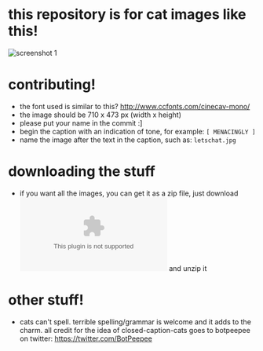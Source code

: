 # this repository is for cat images like this!
![screenshot 1](https://raw.githubusercontent.com/GJ-u/closed-caption-cats/master/cates/letschat.jpg)

# contributing!
- the font used is similar to this? http://www.ccfonts.com/cinecav-mono/
- the image should be 710 x 473 px (width x height)
- please put your name in the commit :]
- begin the caption with an indication of tone, for example: ```[ MENACINGLY ]```
- name the image after the text in the caption, such as: ```letschat.jpg```

# downloading the stuff
- if you want all the images, you can get it as a zip file, just download ![cates.zip](https://github.com/GJ-u/closed-caption-cats/blob/master/cates.zip) and unzip it

# other stuff!
- cats can't spell. terrible spelling/grammar is welcome and it adds to the charm.
all credit for the idea of closed-caption-cats goes to botpeepee on twitter: https://twitter.com/BotPeepee
